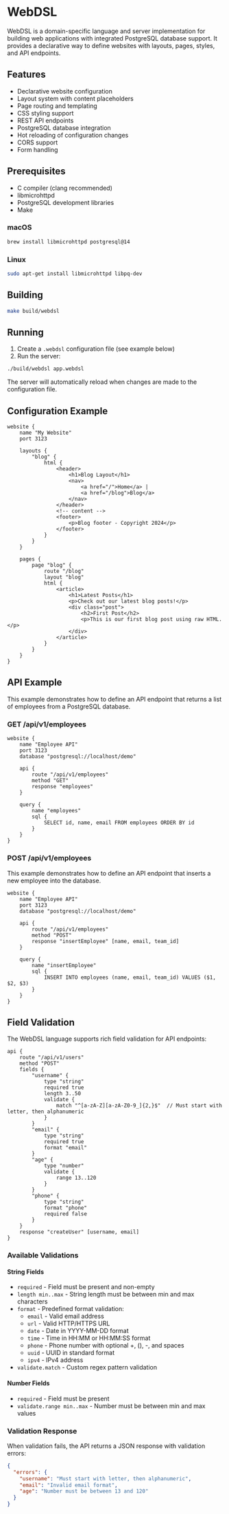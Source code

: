 # WebDSL

WebDSL is a domain-specific language and server implementation for building web applications with integrated PostgreSQL database support. It provides a declarative way to define websites with layouts, pages, styles, and API endpoints.

## Features

- Declarative website configuration
- Layout system with content placeholders
- Page routing and templating
- CSS styling support
- REST API endpoints
- PostgreSQL database integration
- Hot reloading of configuration changes
- CORS support
- Form handling

## Prerequisites

- C compiler (clang recommended)
- libmicrohttpd
- PostgreSQL development libraries
- Make

### macOS

```bash
brew install libmicrohttpd postgresql@14
```

### Linux

```bash
sudo apt-get install libmicrohttpd libpq-dev
```

## Building

```bash
make build/webdsl
```

## Running

1. Create a `.webdsl` configuration file (see example below)
2. Run the server:

```bash
./build/webdsl app.webdsl
```

The server will automatically reload when changes are made to the configuration file.

## Configuration Example

```webdsl
website {
    name "My Website"
    port 3123

    layouts {
        "blog" {
            html {
                <header>
                    <h1>Blog Layout</h1>
                    <nav>
                        <a href="/">Home</a> |
                        <a href="/blog">Blog</a>
                    </nav>
                </header>
                <!-- content -->
                <footer>
                    <p>Blog footer - Copyright 2024</p>
                </footer>
            }
        }
    }

    pages {
        page "blog" {
            route "/blog"
            layout "blog"
            html {
                <article>
                    <h1>Latest Posts</h1>
                    <p>Check out our latest blog posts!</p>
                    <div class="post">
                        <h2>First Post</h2>
                        <p>This is our first blog post using raw HTML.</p>
                    </div>
                </article>
            }
        }
    }
}
```

## API Example

This example demonstrates how to define an API endpoint that returns a list of employees from a PostgreSQL database.

### GET /api/v1/employees

```webdsl
website {
    name "Employee API"
    port 3123
    database "postgresql://localhost/demo"

    api {
        route "/api/v1/employees"
        method "GET"
        response "employees"
    }

    query {
        name "employees"
        sql {
            SELECT id, name, email FROM employees ORDER BY id
        }
    }
}
```

### POST /api/v1/employees

This example demonstrates how to define an API endpoint that inserts a new employee into the database.

```webdsl
website {
    name "Employee API"
    port 3123
    database "postgresql://localhost/demo"

    api {
        route "/api/v1/employees"
        method "POST"
        response "insertEmployee" [name, email, team_id]
    }

    query {
        name "insertEmployee"
        sql {
            INSERT INTO employees (name, email, team_id) VALUES ($1, $2, $3)
        }
    }
}
```

## Field Validation

The WebDSL language supports rich field validation for API endpoints:

```webdsl
api {
    route "/api/v1/users"
    method "POST"
    fields {
        "username" {
            type "string"
            required true
            length 3..50
            validate {
                match "^[a-zA-Z][a-zA-Z0-9_]{2,}$"  // Must start with letter, then alphanumeric
            }
        }
        "email" {
            type "string"
            required true
            format "email"
        }
        "age" {
            type "number"
            validate {
                range 13..120
            }
        }
        "phone" {
            type "string"
            format "phone"
            required false
        }
    }
    response "createUser" [username, email]
}
```

### Available Validations

#### String Fields
- `required` - Field must be present and non-empty
- `length min..max` - String length must be between min and max characters
- `format` - Predefined format validation:
  - `email` - Valid email address
  - `url` - Valid HTTP/HTTPS URL
  - `date` - Date in YYYY-MM-DD format
  - `time` - Time in HH:MM or HH:MM:SS format
  - `phone` - Phone number with optional +, (), -, and spaces
  - `uuid` - UUID in standard format
  - `ipv4` - IPv4 address
- `validate.match` - Custom regex pattern validation

#### Number Fields
- `required` - Field must be present
- `validate.range min..max` - Number must be between min and max values

### Validation Response

When validation fails, the API returns a JSON response with validation errors:

```json
{
  "errors": {
    "username": "Must start with letter, then alphanumeric",
    "email": "Invalid email format",
    "age": "Number must be between 13 and 120"
  }
}
```

